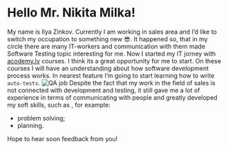 # Hello Mr. Nikita Milka! 
My name is Ilya Zinkov. Currently I am working in sales area and I’d like to switch my occupation to something new :sunglasses:. It happened so, that in my circle there are many IT-workers and communication with them made Software Testing topic interesting for me.
Now I started my IT jorney with [acodemy.lv](https://acodemy.lv/ru) courses. I think its a great opportunity for me to start.
On these courses I will have an understanding about how software development process works. In nearest feature I’m going to start learning how to write `auto-tests`. ![QA job](https://lh3.googleusercontent.com/proxy/KW2qVNs8EeH8v1tgfCbhkp4vmJivjYZsjGtEN1P3u7ZM_kQM9ror_RnB6IVqkR1wSRunOYGwhZwkuurl1A4HQ_ffIA)
Despite the fact that my work in the field of sales is not connected with development and testing, it still gave me a lot of experience in terms of communicating with people and greatly developed my soft skills, such as , for example:
- problem solving;
- planning.

Hope to hear soon feedback from you! 